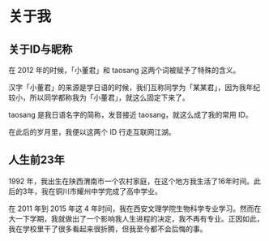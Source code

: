 # 关于我

## 关于ID与昵称
在 2012 年的时候，「小董君」和 taosang 这两个词被赋予了特殊的含义。

汉字「小董君」的来源是学日语的时候，我们互称同学为「某某君」，因为我年纪较小，所以同学都称我为「小董君」，就这么固定下来了。

taosang 是我日语名字的简称，发音接近 taosang，就这么成了我的常用 ID。

在此后的岁月里，我便以这两个 ID 行走互联网江湖。

## 人生前23年
1992 年，我出生在陕西渭南市一个农村家庭，在这个地方我生活了16年时间。此后的3年，我在铜川市耀州中学完成了高中学业。

在 2011 年到 2015 年这 4 年时间，我在西安文理学院生物科学专业学习。然而在大一下学期，我就做出了一个影响我人生进程的决定，我不再有专业。正因如此，我在学校里干了很多看起来很折腾，但我至今都不会后悔的事。